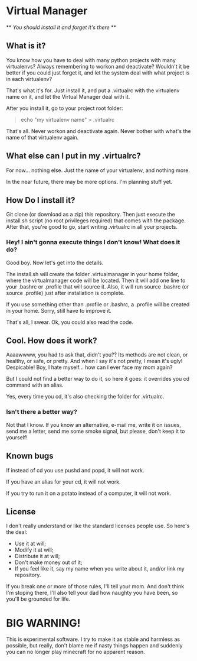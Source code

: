 # Virtual Manager

** _You should install it and forget it's there_ **

## What is it?

You know how you have to deal with many python projects with many virtualenvs? Always remembering to workon and deactivate? Wouldn't it be better if you could just forget it, and let the system deal with what project is in each virtualenv?

That's what it's for. Just install it, and put a .virtualrc with the virtualenv name on it, and let the Virtual Manager deal with it.

After you install it, go to your project root folder:
> echo "my virtualenv name" > .virtualrc

That's all. Never workon and deactivate again. Never bother with what's the name of that virtualenv again.

## What else can I put in my .virtualrc?

For now... nothing else. Just the name of your virtualenv, and nothing more.

In the near future, there may be more options. I'm planning stuff yet.

## How Do I install it?

Git clone (or download as a zip) this repository. Then just execute the install.sh script (no root privileges required) that comes with the package. After that, you're good to go, start writing .virtualrc in all your projects.

### Hey! I ain't gonna execute things I don't know! What does it do?

Good boy. Now let's get into the details.

The install.sh will create the folder .virtualmanager in your home folder, where the virtualmanager code will be located. Then it will add one line to your .bashrc or .profile that will source it. Also, it will run source .bashrc (or source .profile) just after installation is complete.

If you use something other than .profile or .bashrc, a .profile will be created in your home. Sorry, still have to improve it.

That's all, I swear. Ok, you could also read the code.

## Cool. How does it work?

Aaaawwww, you had to ask that, didn't you?? Its methods are not clean, or healthy, or safe, or pretty. And when I say it's not pretty, I mean it's ugly! Despicable! Boy, I hate myself... how can I ever face my mom again?

But I could not find a better way to do it, so here it goes: it overrides you cd command with an alias.

Yes, every time you cd, it's also checking the folder for .virtualrc.

### Isn't there a better way?

Not that I know. If you know an alternative, e-mail me, write it on issues, send me a letter, send me some smoke signal, but please, don't keep it to yourself!

## Known bugs

If instead of cd you use pushd and popd, it will not work.

If you have an alias for your cd, it will not work.

If you try to run it on a potato instead of a computer, it will not work.

## License

I don't really understand or like the standard licenses people use. So here's the deal:

* Use it at will;
* Modify it at will;
* Distribute it at will;
* Don't make money out of it;
* If you feel like it, say my name when you write about it, and/or link my repository.

If you break one or more of those rules, I'll tell your mom. And don't think I'm stoping there, I'll also tell your dad how naughty you have been, so you'll be grounded for life.

# BIG WARNING!

This is experimental software. I try to make it as stable and harmless as possible, but really, don't blame me if nasty things happen and suddenly you can no longer play minecraft for no apparent reason.
